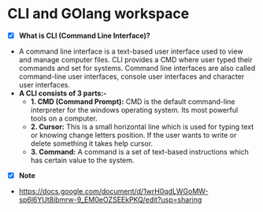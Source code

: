 # **CLI and GOlang workspace**

- [x] **What is CLI (Command Line Interface)?**
- A command line interface is a text-based user interface used to view and manage computer files. CLI provides a CMD where user typed their commands and set for systems. Command line interfaces are also called command-line user interfaces, console user interfaces and character user interfaces.
- **A CLI consists of 3 parts:-**
     - **1. CMD (Command Prompt):**
     CMD is the default command-line interpreter for the windows operating system. Its most powerful tools on a computer.
     - **2. Cursor:**
     This is a small horizontal line which is used for typing text or knowing change letters position. If the user wants to write or delete something it takes help cursor.
     - **3. Command:**
     A command is a set of text-based instructions which has certain value to the system.

- [x] **Note**
- https://docs.google.com/document/d/1wrH0qdLWGoMW-sp6l6YUt8ibmrw-9_EM0eOZSEEkPKQ/edit?usp=sharing